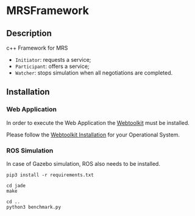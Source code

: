 # MRSFramework

## Description

c++ Framework for MRS

* `Initiator`: requests a service;
* `Participant`: offers a service;
* `Watcher`: stops simulation when all negotiations are completed.


## Installation

### Web Application

In order to execute the Web Application the [Webtoolkit](https://www.webtoolkit.eu/wt) must be installed. 

Please follow the [Webtoolkit Installation](https://redmine.webtoolkit.eu/projects/wt/wiki/Wt_Installation) for your Operational System.

### ROS Simulation

In case of Gazebo simulation, ROS also needs to be installed. 

```
pip3 install -r requirements.txt

cd jade
make

cd ..
python3 benchmark.py
```
